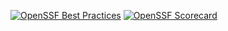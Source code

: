 [![OpenSSF Best Practices](https://www.bestpractices.dev/projects/10304/badge)](https://www.bestpractices.dev/projects/10304) 
[![OpenSSF Scorecard](htt‌ps://api.securityscorecards.dev/projects/github.com/camiloprr/Assignment_on_Arrays_and_Pointers/badge)](htt‌ps://securityscorecards.dev/viewer/?uri=github.com/camiloprr/Assignment_on_Arrays_and_Pointers)
